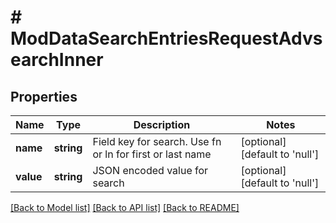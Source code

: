 # # ModDataSearchEntriesRequestAdvsearchInner

## Properties

Name | Type | Description | Notes
------------ | ------------- | ------------- | -------------
**name** | **string** | Field key for search.                                                             Use fn or ln for first or last name | [optional] [default to 'null']
**value** | **string** | JSON encoded value for search | [optional] [default to 'null']

[[Back to Model list]](../../README.md#models) [[Back to API list]](../../README.md#endpoints) [[Back to README]](../../README.md)
